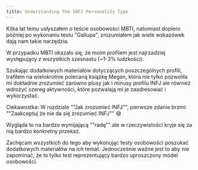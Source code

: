 ```yaml
---
title: Understanding the INFJ Personality Type
---
```


Kilka lat temu usłyszałem o teście osobowości MBTI, natomiast dopiero później po wykonaniu testu "Gallupa", zrozumiałem jak wiele wskazówek dają nam takie narzędzia. 

W przypadku MBTI okazało się, że moim profilem jest najrzadziej występujący z wszystkich szesnastu (~1-3% ludzkości). 

Szukając dodatkowych materiałów dotyczących poszczególnych profili, trafiłem na wielokrotnie polecaną książkę Megan, która nie tylko pozwoliła mi dokładnie zrozumieć zarówno plusy jak i minusy profilu INFJ ale również wdrożyć szereg aktywności, które pozwalają mi je zaadresować i wykorzystać. 

Ciekawostka: W rozdziale ""Jak zrozumieć INFJ"", pierwsze zdanie brzmi: ""Zaakceptuj że nie da się zrozumieć INFJ"" 😅

Wygląda to na bardzo wymijającą ""radę"" ale w rzeczywistości kryje się za nią bardzo konkretny przekaz. 

Zachęcam wszystkich do tego aby wykonując testy osobowości poszukać dodatkowych materiałów na ich temat. Jednocześnie ważne jest to aby nie zapominać, że to tylko test reprezentujący bardzo uproszczony model osobowości. 